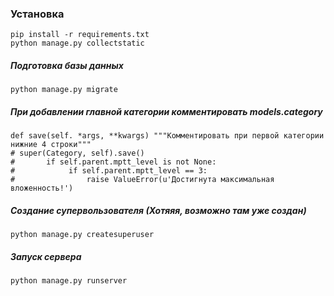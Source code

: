 ### Установка
```
pip install -r requirements.txt
python manage.py collectstatic
```
##### Подготовка базы данных
```
python manage.py migrate
```

##### При добавлении главной категории комментировать models.category 
```
def save(self. *args, **kwargs) """Комментировать при первой категории нижние 4 строки"""
# super(Category, self).save()
#       if self.parent.mptt_level is not None:
#            if self.parent.mptt_level == 3:
#                raise ValueError(u'Достигнута максимальная вложенность!')
```
##### Создание супервользователя (Хотяяя, возможно там уже создан)
```
python manage.py createsuperuser
```

##### Запуск сервера
```
python manage.py runserver
```
